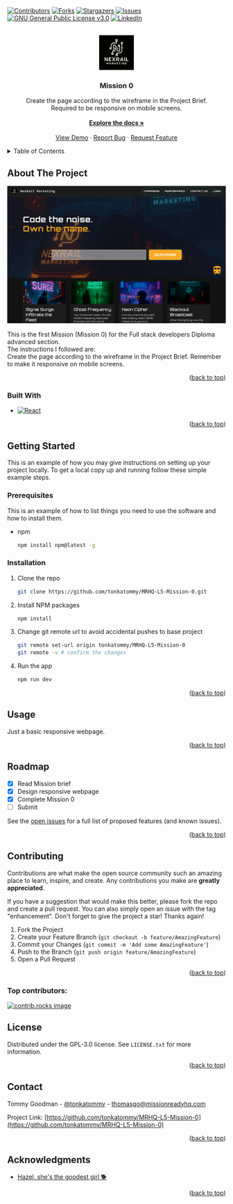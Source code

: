 <!-- Improved compatibility of back to top link: See: https://github.com/othneildrew/Best-README-Template/pull/73 -->

<a id="readme-top"></a>

<!--
*** Thanks for checking out the Best-README-Template. If you have a suggestion
*** that would make this better, please fork the repo and create a pull request
*** or simply open an issue with the tag "enhancement".
*** Don't forget to give the project a star!
*** Thanks again! Now go create something AMAZING! :D
-->

<!-- PROJECT SHIELDS -->
<!--
*** I'm using markdown "reference style" links for readability.
*** Reference links are enclosed in brackets [ ] instead of parentheses ( ).
*** See the bottom of this document for the declaration of the reference variables
*** for contributors-url, forks-url, etc. This is an optional, concise syntax you may use.
*** https://www.markdownguide.org/basic-syntax/#reference-style-links
-->

[![Contributors][contributors-shield]][contributors-url]
[![Forks][forks-shield]][forks-url]
[![Stargazers][stars-shield]][stars-url]
[![Issues][issues-shield]][issues-url]
[![GNU General Public License v3.0][license-shield]][license-url]
[![LinkedIn][linkedin-shield]][linkedin-url]

<!-- PROJECT LOGO -->
<br />
<div align="center">
  <a href="https://github.com/tonkatommy/MRHQ-L5-Mission-0">
    <img src="./frontend/public/images/logo.png" alt="Logo" width="80" height="80">
  </a>

<h3 align="center">Mission 0</h3>

  <p align="center">
    Create the page according to the wireframe in the Project Brief.<br />
    Required to be responsive on mobile screens.
    <br />
    <br />
    <a href="https://github.com/tonkatommy/MRHQ-L5-Mission-0"><strong>Explore the docs »</strong></a>
    <br />
    <br />
    <a href="https://github.com/tonkatommy/MRHQ-L5-Mission-0">View Demo</a>
    &middot;
    <a href="https://github.com/tonkatommy/MRHQ-L5-Mission-0/issues/new?labels=bug&template=bug-report---.md">Report Bug</a>
    &middot;
    <a href="https://github.com/tonkatommy/MRHQ-L5-Mission-0/issues/new?labels=enhancement&template=feature-request---.md">Request Feature</a>
  </p>
</div>

<!-- TABLE OF CONTENTS -->
<details>
  <summary>Table of Contents</summary>
  <ol>
    <li>
      <a href="#about-the-project">About The Project</a>
      <ul>
        <li><a href="#built-with">Built With</a></li>
      </ul>
    </li>
    <li>
      <a href="#getting-started">Getting Started</a>
      <ul>
        <li><a href="#prerequisites">Prerequisites</a></li>
        <li><a href="#installation">Installation</a></li>
      </ul>
    </li>
    <li><a href="#usage">Usage</a></li>
    <li><a href="#roadmap">Roadmap</a></li>
    <li><a href="#contributing">Contributing</a></li>
    <li><a href="#license">License</a></li>
    <li><a href="#contact">Contact</a></li>
    <li><a href="#acknowledgments">Acknowledgments</a></li>
  </ol>
</details>

<!-- ABOUT THE PROJECT -->

## About The Project

<!-- [![Product Name Screen Shot][product-screenshot]](https://example.com) -->

![Nexrail Marketing Screenshot](./frontend/public/images/screenshot.png)

This is the first Mission (Mission 0) for the Full stack developers Diploma advanced section.  
The instructions I followed are:  
Create the page according to the wireframe in the Project Brief. Remember to make it responsive on mobile screens.

<p align="right">(<a href="#readme-top">back to top</a>)</p>

### Built With

<!-- - [![Next][Next.js]][Next-url] -->

- [![React][React.js]][React-url]
  <!-- - [![Vue][Vue.js]][Vue-url] -->
  <!-- - [![Angular][Angular.io]][Angular-url] -->
  <!-- - [![Svelte][Svelte.dev]][Svelte-url] -->
  <!-- - [![Laravel][Laravel.com]][Laravel-url] -->
  <!-- - [![Bootstrap][Bootstrap.com]][Bootstrap-url] -->
  <!-- - [![JQuery][JQuery.com]][JQuery-url] -->

<p align="right">(<a href="#readme-top">back to top</a>)</p>

<!-- GETTING STARTED -->

## Getting Started

This is an example of how you may give instructions on setting up your project locally.
To get a local copy up and running follow these simple example steps.

### Prerequisites

This is an example of how to list things you need to use the software and how to install them.

- npm
  ```sh
  npm install npm@latest -g
  ```

### Installation

1. Clone the repo
   ```sh
   git clone https://github.com/tonkatommy/MRHQ-L5-Mission-0.git
   ```
2. Install NPM packages
   ```sh
   npm install
   ```
3. Change git remote url to avoid accidental pushes to base project
   ```sh
   git remote set-url origin tonkatommy/MRHQ-L5-Mission-0
   git remote -v # confirm the changes
   ```
4. Run the app
   ```sh
   npm run dev
   ```

<p align="right">(<a href="#readme-top">back to top</a>)</p>

<!-- USAGE EXAMPLES -->

## Usage

Just a basic responsive webpage.

<p align="right">(<a href="#readme-top">back to top</a>)</p>

<!-- ROADMAP -->

## Roadmap

- [x] Read Mission brief
- [x] Design responsive webpage
- [x] Complete Mission 0
- [ ] Submit

See the [open issues](https://github.com/tonkatommy/MRHQ-L5-Mission-0/issues) for a full list of proposed features (and known issues).

<p align="right">(<a href="#readme-top">back to top</a>)</p>

<!-- CONTRIBUTING -->

## Contributing

Contributions are what make the open source community such an amazing place to learn, inspire, and create. Any contributions you make are **greatly appreciated**.

If you have a suggestion that would make this better, please fork the repo and create a pull request. You can also simply open an issue with the tag "enhancement".
Don't forget to give the project a star! Thanks again!

1. Fork the Project
2. Create your Feature Branch (`git checkout -b feature/AmazingFeature`)
3. Commit your Changes (`git commit -m 'Add some AmazingFeature'`)
4. Push to the Branch (`git push origin feature/AmazingFeature`)
5. Open a Pull Request

<p align="right">(<a href="#readme-top">back to top</a>)</p>

### Top contributors:

<a href="https://github.com/tonkatommy/MRHQ-L5-Mission-0/graphs/contributors">
  <img src="https://contrib.rocks/image?repo=tonkatommy/MRHQ-L5-Mission-0" alt="contrib.rocks image" />
</a>

<!-- LICENSE -->

## License

Distributed under the GPL-3.0 license. See `LICENSE.txt` for more information.

<p align="right">(<a href="#readme-top">back to top</a>)</p>

<!-- CONTACT -->

## Contact

Tommy Goodman - [@tonkatommy](https://github.com/tonkatommy) - thomasgo@missionreadyhq.com

Project Link: [https://github.com/tonkatommy/MRHQ-L5-Mission-0](https://github.com/tonkatommy/MRHQ-L5-Mission-0)

<p align="right">(<a href="#readme-top">back to top</a>)</p>

<!-- ACKNOWLEDGMENTS -->

## Acknowledgments

- [Hazel, she's the goodest girl 🐕](https://scontent.fpmr1-1.fna.fbcdn.net/v/t39.30808-6/518380841_10165687428601754_4865577828235872821_n.jpg?_nc_cat=108&ccb=1-7&_nc_sid=a5f93a&_nc_ohc=Q4sc8rW8n7UQ7kNvwE3SsfS&_nc_oc=AdndYrVBQA5xoZMTiosZghg9MCU1ZnI11NcfFGRN7O7PN0sE6xWW5v6ikKa06_UQc5Q&_nc_zt=23&_nc_ht=scontent.fpmr1-1.fna&_nc_gid=u8E8ajfhU6qHDlRrQ0oLYg&oh=00_AfVbqSY9J7uwPyMgDjzxUpaTW3ZZQ49Fq4n8T3QbUkAoCA&oe=689941D6)

<p align="right">(<a href="#readme-top">back to top</a>)</p>

<!-- MARKDOWN LINKS & IMAGES -->
<!-- https://www.markdownguide.org/basic-syntax/#reference-style-links -->

[contributors-shield]: https://img.shields.io/github/contributors/tonkatommy/MRHQ-L5-Mission-0.svg?style=for-the-badge
[contributors-url]: https://github.com/tonkatommy/MRHQ-L5-Mission-0/graphs/contributors
[forks-shield]: https://img.shields.io/github/forks/tonkatommy/MRHQ-L5-Mission-0.svg?style=for-the-badge
[forks-url]: https://github.com/tonkatommy/MRHQ-L5-Mission-0/network/members
[stars-shield]: https://img.shields.io/github/stars/tonkatommy/MRHQ-L5-Mission-0.svg?style=for-the-badge
[stars-url]: https://github.com/tonkatommy/MRHQ-L5-Mission-0/stargazers
[issues-shield]: https://img.shields.io/github/issues/tonkatommy/MRHQ-L5-Mission-0.svg?style=for-the-badge
[issues-url]: https://github.com/tonkatommy/MRHQ-L5-Mission-0/issues
[license-shield]: https://img.shields.io/github/license/tonkatommy/MRHQ-L5-Mission-0.svg?style=for-the-badge
[license-url]: https://github.com/tonkatommy/MRHQ-L5-Mission-0/blob/main/LICENSE.txt
[linkedin-shield]: https://img.shields.io/badge/-LinkedIn-black.svg?style=for-the-badge&logo=linkedin&colorB=555
[linkedin-url]: https://linkedin.com/in/tgnz
[product-screenshot]: images/screenshot.png
[Next.js]: https://img.shields.io/badge/next.js-000000?style=for-the-badge&logo=nextdotjs&logoColor=white
[Next-url]: https://nextjs.org/
[React.js]: https://img.shields.io/badge/React-20232A?style=for-the-badge&logo=react&logoColor=61DAFB
[React-url]: https://reactjs.org/
[Vue.js]: https://img.shields.io/badge/Vue.js-35495E?style=for-the-badge&logo=vuedotjs&logoColor=4FC08D
[Vue-url]: https://vuejs.org/
[Angular.io]: https://img.shields.io/badge/Angular-DD0031?style=for-the-badge&logo=angular&logoColor=white
[Angular-url]: https://angular.io/
[Svelte.dev]: https://img.shields.io/badge/Svelte-4A4A55?style=for-the-badge&logo=svelte&logoColor=FF3E00
[Svelte-url]: https://svelte.dev/
[Laravel.com]: https://img.shields.io/badge/Laravel-FF2D20?style=for-the-badge&logo=laravel&logoColor=white
[Laravel-url]: https://laravel.com
[Bootstrap.com]: https://img.shields.io/badge/Bootstrap-563D7C?style=for-the-badge&logo=bootstrap&logoColor=white
[Bootstrap-url]: https://getbootstrap.com
[JQuery.com]: https://img.shields.io/badge/jQuery-0769AD?style=for-the-badge&logo=jquery&logoColor=white
[JQuery-url]: https://jquery.com
